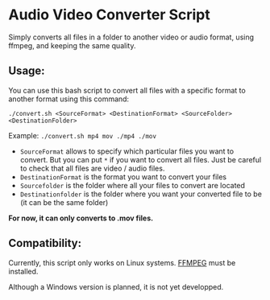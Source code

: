 # Audio Video Converter Script
Simply converts all files in a folder to another video or audio format, using ffmpeg, and keeping the same quality.

## Usage:
You can use this bash script to convert all files with a specific format to another format using this command:

`./convert.sh <SourceFormat> <DestinationFormat> <SourceFolder> <DestinationFolder>`

Example: `./convert.sh mp4 mov ./mp4 ./mov`

* `SourceFormat` allows to specify which particular files you want to convert. But you can put `*` if you want to convert all files. Just be careful to check that all files are video / audio files.
* `DestinationFormat` is the format you want to convert your files
* `Sourcefolder` is the folder where all your files to convert are located
* `Destinationfolder` is the folder where you want your converted file to be (it can be the same folder)

**For now, it can only converts to .mov files.**

## Compatibility:
Currently, this script only works on Linux systems. [FFMPEG](https://ffmpeg.org/) must be installed.

Although a Windows version is planned, it is not yet developped.
